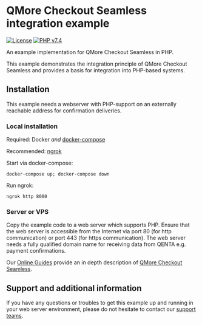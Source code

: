 # QMore Checkout Seamless integration example

[![License](https://img.shields.io/badge/license-GPLv3-blue.svg)](https://raw.githubusercontent.com/qenta-cee/qcp-example-php/master/LICENSE)
[![PHP v7.4](https://img.shields.io/badge/php-v7.4-green.svg)](https://www.php.net)

An example implementation for QMore Checkout Seamless in PHP.

This example demonstrates the integration principle of QMore Checkout Seamless and provides a basis for integration into PHP-based systems.

## Installation

This example needs a webserver with PHP-support on an externally reachable address for confirmation deliveries.

### Local installation
Required: Docker _and_ [docker-compose](https://docs.docker.com/compose/install/)

Recommended: [ngrok](https://ngrok.com)

Start via docker-compose:

`docker-compose up; docker-compose down`

Run ngrok:

`ngrok http 8000`

### Server or VPS
Copy the example code to a web server which supports PHP. Ensure that the web server is accessible from the Internet via port 80 (for http communication) or port 443 (for https communication). The web server needs a fully qualified domain name for receiving data from QENTA e.g. payment confirmations.


Our [Online Guides](https://guides.qenta.com/ "Online Guides") provide an in depth description of [QMore Checkout Seamless](https://guides.qenta.com/wcs/start "QMore Checkout Seamless").

## Support and additional information

If you have any questions or troubles to get this example up and running in your web server environment, please do not hesitate to contact our [support teams](https://guides.qenta.com/contact "support teams").
